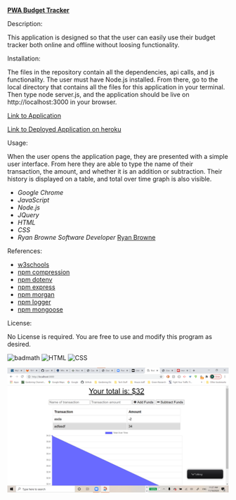 [**PWA Budget Tracker**](https://github.com/ryanbrowne360/PWA-Online-Offline-Budget-Trackers.git)

Description:

This application is designed so that the user can easily use their budget tracker both online and offline without loosing functionality.

Installation:

The files in the repository contain all the dependencies, api calls, and js functionality. The user must have Node.js installed. From there, go to the local directory that contains all the files for this application in your terminal. Then type node server.js, and the application should be live on http://localhost:3000 in your browser.

[Link to Application](https://github.com/ryanbrowne360/PWA-Online-Offline-Budget-Trackers.git)

[Link to Deployed Application on heroku](https://pwabudgettracker123321.herokuapp.com/)

Usage:

When the user opens the application page, they are presented with a simple user interface. From here they are able to type the name of their transaction, the amount, and whether it is an addition or subtraction. Their history is displayed on a table, and total over time graph is also visible.

- *Google Chrome*
- *JavaScript*
- *Node.js*
- *JQuery*
- *HTML*
- *CSS*
- *Ryan Browne Software Developer* [Ryan Browne](https://github.com/ryanbrowne360/)

References:

- [w3schools](https://www.w3schools.com/)
- [npm compression](https://www.npmjs.com/package/compression)
- [npm dotenv](https://www.npmjs.com/package/dotenv)
- [npm express](https://www.npmjs.com/package/express)
- [npm morgan](https://www.npmjs.com/package/morgan)
- [npm logger](https://www.npmjs.com/package/logger)
- [npm mongoose](https://www.npmjs.com/package/mongoose)


License:

No License is required. You are free to use and modify this program as desired.

![badmath](https://img.shields.io/github/languages/top/nielsenjared/badmath)
![HTML](https://img.shields.io/badge/HTML-100%25-orange)
![CSS](https://img.shields.io/badge/CSS-100%25-yellowgreen)

![image](https://github.com/ryanbrowne360/PWA-Online-Offline-Budget-Trackers/blob/main/Screenshot%202020-11-18%20112714.png)
	